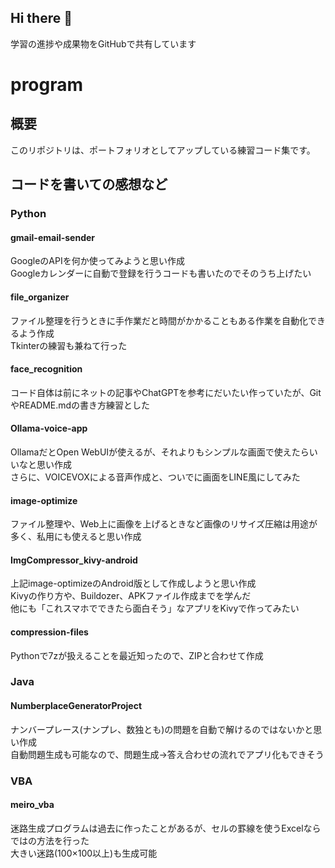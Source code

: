 ## Hi there 👋

<!--
**rand6323/rand6323** is a ✨ _special_ ✨ repository because its `README.md` (this file) appears on your GitHub profile.

Here are some ideas to get you started:

- 🔭 I’m currently working on ...
- 🌱 I’m currently learning ...
- 👯 I’m looking to collaborate on ...
- 🤔 I’m looking for help with ...
- 💬 Ask me about ...
- 📫 How to reach me: ...
- 😄 Pronouns: ...
- ⚡ Fun fact: ...
-->

学習の進捗や成果物をGitHubで共有しています

# program

## 概要
このリポジトリは、ポートフォリオとしてアップしている練習コード集です。

## コードを書いての感想など

### Python

#### gmail-email-sender
GoogleのAPIを何か使ってみようと思い作成\
Googleカレンダーに自動で登録を行うコードも書いたのでそのうち上げたい

#### file_organizer
ファイル整理を行うときに手作業だと時間がかかることもある作業を自動化できるよう作成\
Tkinterの練習も兼ねて行った

#### face_recognition
コード自体は前にネットの記事やChatGPTを参考にだいたい作っていたが、GitやREADME.mdの書き方練習とした

#### Ollama-voice-app
OllamaだとOpen WebUIが使えるが、それよりもシンプルな画面で使えたらいいなと思い作成\
さらに、VOICEVOXによる音声作成と、ついでに画面をLINE風にしてみた

#### image-optimize
ファイル整理や、Web上に画像を上げるときなど画像のリサイズ圧縮は用途が多く、私用にも使えると思い作成

#### ImgCompressor_kivy-android
上記image-optimizeのAndroid版として作成しようと思い作成\
Kivyの作り方や、Buildozer、APKファイル作成までを学んだ\
他にも「これスマホでできたら面白そう」なアプリをKivyで作ってみたい

#### compression-files
Pythonで7zが扱えることを最近知ったので、ZIPと合わせて作成

### Java

#### NumberplaceGeneratorProject
ナンバープレース(ナンプレ、数独とも)の問題を自動で解けるのではないかと思い作成\
自動問題生成も可能なので、問題生成→答え合わせの流れでアプリ化もできそう

### VBA

#### meiro_vba
迷路生成プログラムは過去に作ったことがあるが、セルの罫線を使うExcelならではの方法を行った\
大きい迷路(100×100以上)も生成可能
